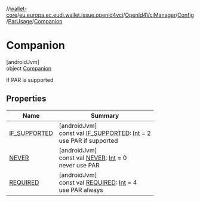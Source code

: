 //[wallet-core](../../../../../../index.md)/[eu.europa.ec.eudi.wallet.issue.openid4vci](../../../../index.md)/[OpenId4VciManager](../../../index.md)/[Config](../../index.md)/[ParUsage](../index.md)/[Companion](index.md)

# Companion

[androidJvm]\
object [Companion](index.md)

If PAR is supported

## Properties

| Name                                       | Summary                                                                                                                                                                      |
|--------------------------------------------|------------------------------------------------------------------------------------------------------------------------------------------------------------------------------|
| [IF_SUPPORTED](-i-f_-s-u-p-p-o-r-t-e-d.md) | [androidJvm]<br>const val [IF_SUPPORTED](-i-f_-s-u-p-p-o-r-t-e-d.md): [Int](https://kotlinlang.org/api/latest/jvm/stdlib/kotlin/-int/index.html) = 2<br>use PAR if supported |
| [NEVER](-n-e-v-e-r.md)                     | [androidJvm]<br>const val [NEVER](-n-e-v-e-r.md): [Int](https://kotlinlang.org/api/latest/jvm/stdlib/kotlin/-int/index.html) = 0<br>never use PAR                            |
| [REQUIRED](-r-e-q-u-i-r-e-d.md)            | [androidJvm]<br>const val [REQUIRED](-r-e-q-u-i-r-e-d.md): [Int](https://kotlinlang.org/api/latest/jvm/stdlib/kotlin/-int/index.html) = 4<br>use PAR always                  |
